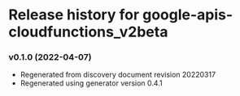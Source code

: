 # Release history for google-apis-cloudfunctions_v2beta

### v0.1.0 (2022-04-07)

* Regenerated from discovery document revision 20220317
* Regenerated using generator version 0.4.1

